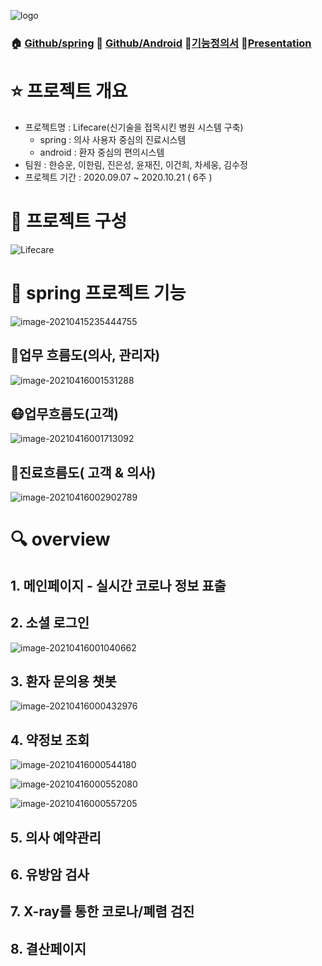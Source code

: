

![logo](readme.assets/logo.png)

### 🏠 [Github/spring](https://github.com/swhan9404/spring_lifecare)  :iphone: [Github/Android](https://github.com/swhan9404/android_lifecare)  :page_with_curl:[기능정의서](https://drive.google.com/file/d/1LZsXce04RQRZWH4noepl6sUtd362d0IS/view?usp=sharing) :microphone:[Presentation](https://youtu.be/8FPHJWBBEOk)



# :star: 프로젝트 개요

- 프로젝트명 : Lifecare(신기술을 접목시킨 병원 시스템 구축)
  - spring : 의사 사용자 중심의 진료시스템
  - android : 환자 중심의 편의시스템
- 팀원 : 한승운, 이한림, 진은성, 윤재진, 이건희, 차세웅, 김수정
- 프로젝트 기간 :  2020.09.07 ~ 2020.10.21 ( 6주 )



# :wrench: 프로젝트 구성

![Lifecare](readme.assets/LifecareDetail.jpg)



# :green_book: spring 프로젝트 기능

![image-20210415235444755](readme.assets/image-20210415235444755.png)



## :hospital:업무 흐름도(의사, 관리자)

![image-20210416001531288](readme.assets/image-20210416001531288.png)

## :mask:업무흐름도(고객)

![image-20210416001713092](readme.assets/image-20210416001713092.png)

## :scroll:진료흐름도( 고객 & 의사)

![image-20210416002902789](readme.assets/image-20210416002902789.png)



# :mag: overview

## 1.  메인페이지 - 실시간 코로나 정보 표출



## 2. 소셜 로그인

![image-20210416001040662](readme.assets/image-20210416001040662.png)

## 3. 환자 문의용 챗봇

![image-20210416000432976](readme.assets/image-20210416000432976.png)

## 4. 약정보 조회

![image-20210416000544180](readme.assets/image-20210416000544180.png)

![image-20210416000552080](readme.assets/image-20210416000552080.png)

![image-20210416000557205](readme.assets/image-20210416000557205.png)

## 5.  의사 예약관리



## 6. 유방암 검사



## 7. X-ray를 통한 코로나/폐렴 검진



## 8. 결산페이지


